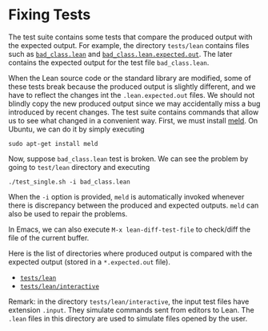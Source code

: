 Fixing Tests
============

The test suite contains some tests that compare the produced output
with the expected output. For example, the directory `tests/lean`
contains files such as [`bad_class.lean`](../tests/lean/bad_class.lean) and
[`bad_class.lean.expected.out`](../tests/lean/bad_class.lean.expected.out).
The later contains the expected output for the test file `bad_class.lean`.

When the Lean source code or the standard library are modified, some of these
tests break because the produced output is slightly different, and we have
to reflect the changes int the `.lean.expected.out` files.
We should not blindly copy the new produced output since we may accidentally
miss a bug introduced by recent changes.
The test suite contains commands that allow us to see what changed in a convenient way.
First, we must install [meld](http://meldmerge.org/). On Ubuntu, we can do it by simply executing

```
sudo apt-get install meld
```

Now, suppose `bad_class.lean` test is broken. We can see the problem by going to `test/lean` directory and
executing

```
./test_single.sh -i bad_class.lean
```

When the `-i` option is provided, `meld` is automatically invoked
whenever there is discrepancy between the produced and expected
outputs. `meld` can also be used to repair the problems.

In Emacs, we can also execute `M-x lean-diff-test-file` to check/diff the file of the current buffer.

Here is the list of directories where produced output is compared with
the expected output (stored in a `*.expected.out` file).

- [`tests/lean`](../tests/lean)
- [`tests/lean/interactive`](../tests/lean/interactive)

Remark: in the directory `tests/lean/interactive`, the input test files have extension `.input`.
They simulate commands sent from editors to Lean.
The `.lean` files in this directory are used to simulate files opened by the user.
